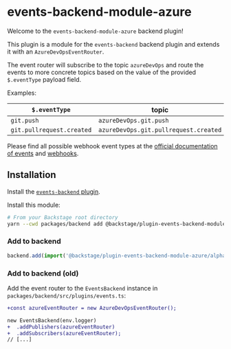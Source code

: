 # events-backend-module-azure

Welcome to the `events-backend-module-azure` backend plugin!

This plugin is a module for the `events-backend` backend plugin
and extends it with an `AzureDevOpsEventRouter`.

The event router will subscribe to the topic `azureDevOps`
and route the events to more concrete topics based on the value
of the provided `$.eventType` payload field.

Examples:

| `$.eventType`             | topic                                 |
| ------------------------- | ------------------------------------- |
| `git.push`                | `azureDevOps.git.push`                |
| `git.pullrequest.created` | `azureDevOps.git.pullrequest.created` |

Please find all possible webhook event types at the
[official documentation of events](https://learn.microsoft.com/en-us/azure/devops/service-hooks/events?source=recommendations&view=azure-devops)
and [webhooks](https://learn.microsoft.com/en-us/azure/devops/service-hooks/services/webhooks?view=azure-devops).

## Installation

Install the [`events-backend` plugin](../events-backend/README.md).

Install this module:

```bash
# From your Backstage root directory
yarn --cwd packages/backend add @backstage/plugin-events-backend-module-azure
```

### Add to backend

```ts title="packages/backend/src/index.ts"
backend.add(import('@backstage/plugin-events-backend-module-azure/alpha'));
```

### Add to backend (old)

Add the event router to the `EventsBackend` instance in `packages/backend/src/plugins/events.ts`:

```diff
+const azureEventRouter = new AzureDevOpsEventRouter();

new EventsBackend(env.logger)
+  .addPublishers(azureEventRouter)
+  .addSubscribers(azureEventRouter);
// [...]
```
